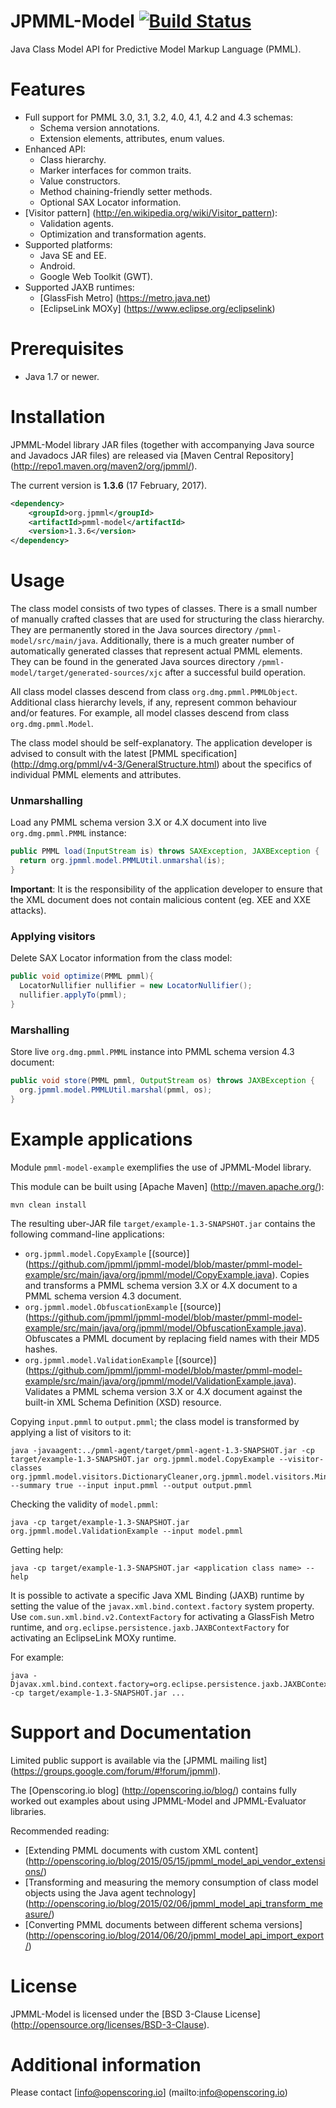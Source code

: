 JPMML-Model [![Build Status](https://travis-ci.org/jpmml/jpmml-model.png?branch=master)](https://travis-ci.org/jpmml/jpmml-model)
===========

Java Class Model API for Predictive Model Markup Language (PMML).

# Features #

* Full support for PMML 3.0, 3.1, 3.2, 4.0, 4.1, 4.2 and 4.3 schemas:
  * Schema version annotations.
  * Extension elements, attributes, enum values.
* Enhanced API:
  * Class hierarchy.
  * Marker interfaces for common traits.
  * Value constructors.
  * Method chaining-friendly setter methods.
  * Optional SAX Locator information.
* [Visitor pattern] (http://en.wikipedia.org/wiki/Visitor_pattern):
  * Validation agents.
  * Optimization and transformation agents.
* Supported platforms:
  * Java SE and EE.
  * Android.
  * Google Web Toolkit (GWT).
* Supported JAXB runtimes:
  * [GlassFish Metro] (https://metro.java.net)
  * [EclipseLink MOXy] (https://www.eclipse.org/eclipselink)

# Prerequisites #

* Java 1.7 or newer.

# Installation #

JPMML-Model library JAR files (together with accompanying Java source and Javadocs JAR files) are released via [Maven Central Repository] (http://repo1.maven.org/maven2/org/jpmml/).

The current version is **1.3.6** (17 February, 2017).

```xml
<dependency>
	<groupId>org.jpmml</groupId>
	<artifactId>pmml-model</artifactId>
	<version>1.3.6</version>
</dependency>
```

# Usage #

The class model consists of two types of classes. There is a small number of manually crafted classes that are used for structuring the class hierarchy. They are permanently stored in the Java sources directory `/pmml-model/src/main/java`. Additionally, there is a much greater number of automatically generated classes that represent actual PMML elements. They can be found in the generated Java sources directory `/pmml-model/target/generated-sources/xjc` after a successful build operation.

All class model classes descend from class `org.dmg.pmml.PMMLObject`. Additional class hierarchy levels, if any, represent common behaviour and/or features. For example, all model classes descend from class `org.dmg.pmml.Model`.

The class model should be self-explanatory. The application developer is advised to consult with the latest [PMML specification] (http://dmg.org/pmml/v4-3/GeneralStructure.html) about the specifics of individual PMML elements and attributes.

### Unmarshalling ###

Load any PMML schema version 3.X or 4.X document into live `org.dmg.pmml.PMML` instance:

```java
public PMML load(InputStream is) throws SAXException, JAXBException {
  return org.jpmml.model.PMMLUtil.unmarshal(is);
}
```

**Important**: It is the responsibility of the application developer to ensure that the XML document does not contain malicious content (eg. XEE and XXE attacks).

### Applying visitors ###

Delete SAX Locator information from the class model:

```java
public void optimize(PMML pmml){
  LocatorNullifier nullifier = new LocatorNullifier();
  nullifier.applyTo(pmml);
}
```

### Marshalling ###

Store live `org.dmg.pmml.PMML` instance into PMML schema version 4.3 document:

```java
public void store(PMML pmml, OutputStream os) throws JAXBException {
  org.jpmml.model.PMMLUtil.marshal(pmml, os);
}
```

# Example applications #

Module `pmml-model-example` exemplifies the use of JPMML-Model library.

This module can be built using [Apache Maven] (http://maven.apache.org/):
```
mvn clean install
```

The resulting uber-JAR file `target/example-1.3-SNAPSHOT.jar` contains the following command-line applications:
* `org.jpmml.model.CopyExample` [(source)] (https://github.com/jpmml/jpmml-model/blob/master/pmml-model-example/src/main/java/org/jpmml/model/CopyExample.java). Copies and transforms a PMML schema version 3.X or 4.X document to a PMML schema version 4.3 document.
* `org.jpmml.model.ObfuscationExample` [(source)] (https://github.com/jpmml/jpmml-model/blob/master/pmml-model-example/src/main/java/org/jpmml/model/ObfuscationExample.java). Obfuscates a PMML document by replacing field names with their MD5 hashes.
* `org.jpmml.model.ValidationExample` [(source)] (https://github.com/jpmml/jpmml-model/blob/master/pmml-model-example/src/main/java/org/jpmml/model/ValidationExample.java). Validates a PMML schema version 3.X or 4.X document against the built-in XML Schema Definition (XSD) resource.

Copying `input.pmml` to `output.pmml`; the class model is transformed by applying a list of visitors to it:
```
java -javaagent:../pmml-agent/target/pmml-agent-1.3-SNAPSHOT.jar -cp target/example-1.3-SNAPSHOT.jar org.jpmml.model.CopyExample --visitor-classes org.jpmml.model.visitors.DictionaryCleaner,org.jpmml.model.visitors.MiningSchemaCleaner --summary true --input input.pmml --output output.pmml
```

Checking the validity of `model.pmml`:
```
java -cp target/example-1.3-SNAPSHOT.jar org.jpmml.model.ValidationExample --input model.pmml
```

Getting help:
```
java -cp target/example-1.3-SNAPSHOT.jar <application class name> --help
```

It is possible to activate a specific Java XML Binding (JAXB) runtime by setting the value of the `javax.xml.bind.context.factory` system property. Use `com.sun.xml.bind.v2.ContextFactory` for activating a GlassFish Metro runtime, and `org.eclipse.persistence.jaxb.JAXBContextFactory` for activating an EclipseLink MOXy runtime.

For example:
```
java -Djavax.xml.bind.context.factory=org.eclipse.persistence.jaxb.JAXBContextFactory -cp target/example-1.3-SNAPSHOT.jar ...
```

# Support and Documentation #

Limited public support is available via the [JPMML mailing list] (https://groups.google.com/forum/#!forum/jpmml).

The [Openscoring.io blog] (http://openscoring.io/blog/) contains fully worked out examples about using JPMML-Model and JPMML-Evaluator libraries.

Recommended reading:
* [Extending PMML documents with custom XML content] (http://openscoring.io/blog/2015/05/15/jpmml_model_api_vendor_extensions/)
* [Transforming and measuring the memory consumption of class model objects using the Java agent technology] (http://openscoring.io/blog/2015/02/06/jpmml_model_api_transform_measure/)
* [Converting PMML documents between different schema versions] (http://openscoring.io/blog/2014/06/20/jpmml_model_api_import_export/)

# License #

JPMML-Model is licensed under the [BSD 3-Clause License] (http://opensource.org/licenses/BSD-3-Clause).

# Additional information #

Please contact [info@openscoring.io] (mailto:info@openscoring.io)
